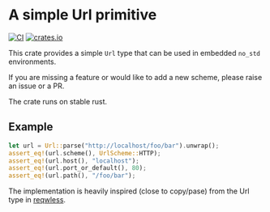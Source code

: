# A simple Url primitive
[![CI](https://github.com/rmja/nourl/actions/workflows/ci.yaml/badge.svg)](https://github.com/rmja/nourl/actions/workflows/ci.yaml)
[![crates.io](https://img.shields.io/crates/v/nourl.svg)](https://crates.io/crates/nourl)

This crate provides a simple `Url` type that can be used in embedded `no_std` environments.

If you are missing a feature or would like to add a new scheme, please raise an issue or a PR.

The crate runs on stable rust.

## Example
```rust
let url = Url::parse("http://localhost/foo/bar").unwrap();
assert_eq!(url.scheme(), UrlScheme::HTTP);
assert_eq!(url.host(), "localhost");
assert_eq!(url.port_or_default(), 80);
assert_eq!(url.path(), "/foo/bar");
```

The implementation is heavily inspired (close to copy/pase) from the Url type in [reqwless](https://github.com/drogue-iot/reqwless).
